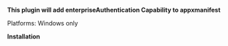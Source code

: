 
<b>This plugin will add enterpriseAuthentication Capability to appxmanifest</b>

Platforms: Windows only

<b>Installation</b>


